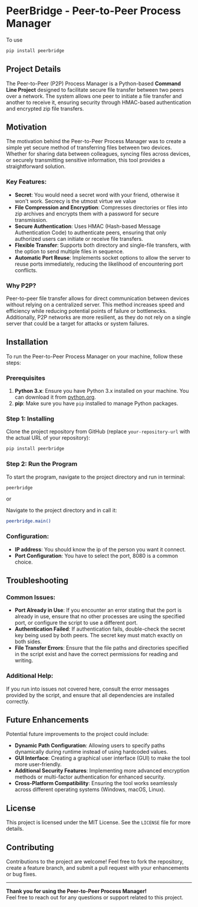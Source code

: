 
# PeerBridge - Peer-to-Peer Process Manager

To use 
```bash
pip install peerbridge
```

## Project Details

The Peer-to-Peer (P2P) Process Manager is a Python-based **Command Line Project** designed to facilitate secure file transfer between two peers over a network. The system allows one peer to initiate a file transfer and another to receive it, ensuring security through HMAC-based authentication and encrypted zip file transfers.

## Motivation

The motivation behind the Peer-to-Peer Process Manager was to create a simple yet secure method of transferring files between two devices. Whether for sharing data between colleagues, syncing files across devices, or securely transmitting sensitive information, this tool provides a straightforward solution.

### Key Features:
- **Secret**: You would need a secret word with your friend, otherwise it won't work. Secrecy is the utmost virtue we value 
- **File Compression and Encryption**: Compresses directories or files into zip archives and encrypts them with a password for secure transmission.
- **Secure Authentication**: Uses HMAC (Hash-based Message Authentication Code) to authenticate peers, ensuring that only authorized users can initiate or receive file transfers.
- **Flexible Transfer**: Supports both directory and single-file transfers, with the option to send multiple files in sequence.
- **Automatic Port Reuse**: Implements socket options to allow the server to reuse ports immediately, reducing the likelihood of encountering port conflicts.


### Why P2P?

Peer-to-peer file transfer allows for direct communication between devices without relying on a centralized server. This method increases speed and efficiency while reducing potential points of failure or bottlenecks. Additionally, P2P networks are more resilient, as they do not rely on a single server that could be a target for attacks or system failures.

## Installation

To run the Peer-to-Peer Process Manager on your machine, follow these steps:

### Prerequisites

1. **Python 3.x**: Ensure you have Python 3.x installed on your machine. You can download it from [python.org](https://www.python.org/).
2. **pip**: Make sure you have `pip` installed to manage Python packages.

### Step 1: Installing

Clone the project repository from GitHub (replace `your-repository-url` with the actual URL of your repository):

```bash
pip install peerbridge
```

### Step 2: Run the Program

To start the program, navigate to the project directory and run in terminal:

```bash
peerbridge
```
or

Navigate to the project directory and in call it:

```bash
peerbridge.main()
```

### Configuration:

- **IP address**: You should know the ip of the person you want it connect.
- **Port Configuration**: You have to select the port, 8080 is a common choice.


## Troubleshooting

### Common Issues:

- **Port Already in Use**: If you encounter an error stating that the port is already in use, ensure that no other processes are using the specified port, or configure the script to use a different port.
- **Authentication Failed**: If authentication fails, double-check the secret key being used by both peers. The secret key must match exactly on both sides.
- **File Transfer Errors**: Ensure that the file paths and directories specified in the script exist and have the correct permissions for reading and writing.

### Additional Help:

If you run into issues not covered here, consult the error messages provided by the script, and ensure that all dependencies are installed correctly.

## Future Enhancements

Potential future improvements to the project could include:
- **Dynamic Path Configuration**: Allowing users to specify paths dynamically during runtime instead of using hardcoded values.
- **GUI Interface**: Creating a graphical user interface (GUI) to make the tool more user-friendly.
- **Additional Security Features**: Implementing more advanced encryption methods or multi-factor authentication for enhanced security.
- **Cross-Platform Compatibility**: Ensuring the tool works seamlessly across different operating systems (Windows, macOS, Linux).

## License

This project is licensed under the MIT License. See the `LICENSE` file for more details.

## Contributing

Contributions to the project are welcome! Feel free to fork the repository, create a feature branch, and submit a pull request with your enhancements or bug fixes.

---

**Thank you for using the Peer-to-Peer Process Manager!**  
Feel free to reach out for any questions or support related to this project.
